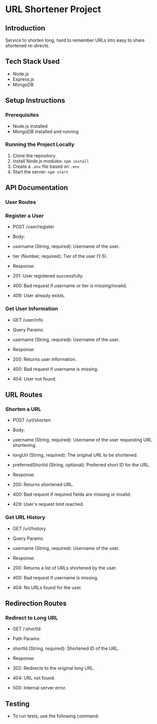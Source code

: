# URL Shortener Project

## Introduction

Service to shorten long, hard to remember URLs into easy to share shortened re-directs.

## Tech Stack Used
- Node.js
- Express.js
- MongoDB

## Setup Instructions

### Prerequisites

- Node.js installed
- MongoDB installed and running

### Running the Project Locally

1. Clone the repository
2. Install Node.js modules: `npm install`
3. Create a `.env` file based on `.env`
4. Start the server: `npm start`

## API Documentation

### User Routes

### Register a User

- POST /user/register

- Body:
- username (String, required): Username of the user.
- tier (Number, required): Tier of the user (1-5).

- Response:
- 201: User registered successfully.
- 400: Bad request if username or tier is missing/invalid.
- 409: User already exists.

### Get User Information

- GET /user/info

- Query Params:
- username (String, required): Username of the user.

- Response:
- 200: Returns user information.
- 400: Bad request if username is missing.
- 404: User not found.

## URL Routes

### Shorten a URL

- POST /url/shorten

- Body:

- username (String, required): Username of the user requesting URL shortening.
- longUrl (String, required): The original URL to be shortened.
- preferredShortId (String, optional): Preferred short ID for the URL.

- Response:
- 200: Returns shortened URL.
- 400: Bad request if required fields are missing or invalid.
- 429: User's request limit reached.

### Get URL History

- GET /url/history

- Query Params:
- username (String, required): Username of the user.

- Response:
- 200: Returns a list of URLs shortened by the user.
- 400: Bad request if username is missing.
- 404: No URLs found for the user.

## Redirection Routes

### Redirect to Long URL

- GET /:shortId

- Path Params:
- shortId (String, required): Shortened ID of the URL.

- Response:
- 302: Redirects to the original long URL.
- 404: URL not found.
- 500: Internal server error.

## Testing

- To run tests, use the following command:
